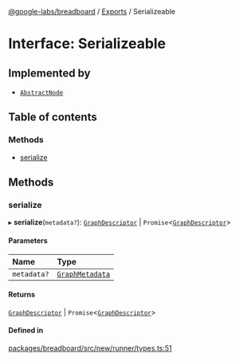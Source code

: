 [@google-labs/breadboard](../README.md) / [Exports](../modules.md) / Serializeable

# Interface: Serializeable

## Implemented by

- [`AbstractNode`](../classes/AbstractNode.md)

## Table of contents

### Methods

- [serialize](Serializeable.md#serialize)

## Methods

### serialize

▸ **serialize**(`metadata?`): [`GraphDescriptor`](../modules.md#graphdescriptor) \| `Promise`\<[`GraphDescriptor`](../modules.md#graphdescriptor)\>

#### Parameters

| Name | Type |
| :------ | :------ |
| `metadata?` | [`GraphMetadata`](../modules.md#graphmetadata) |

#### Returns

[`GraphDescriptor`](../modules.md#graphdescriptor) \| `Promise`\<[`GraphDescriptor`](../modules.md#graphdescriptor)\>

#### Defined in

[packages/breadboard/src/new/runner/types.ts:51](https://github.com/breadboard-ai/breadboard/blob/254400c2/packages/breadboard/src/new/runner/types.ts#L51)
